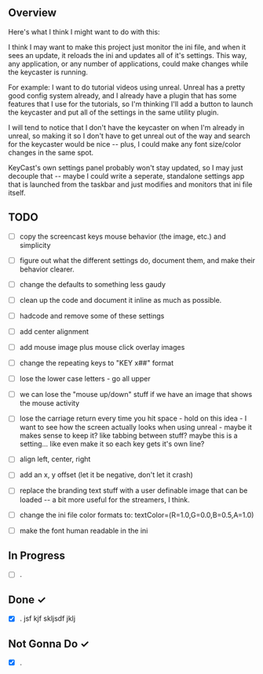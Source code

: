 Overview
--------
Here's what I think I might want to do with this:

I think I may want to make this project just monitor the ini file, and when it sees an update, it reloads the ini and updates all of it's settings.  This way, any application, or any number of applications, could make changes while the keycaster is running.

For example:  I want to do tutorial videos using unreal.  Unreal has a pretty good config system already, and I already have a plugin that has some features that I use for the tutorials, so I'm thinking I'll add a button to launch the keycaster and put all of the settings in the same utility plugin.

I will tend to notice that I don't have the keycaster on when I'm already in unreal, so making it so I don't have to get unreal out of the way and search for the keycaster would be nice -- plus, I could make any font size/color changes in the same spot.

KeyCast's own settings panel probably won't stay updated, so I may just decouple that -- maybe I could write a seperate, standalone settings app that is launched from the taskbar and just modifies and monitors that ini file itself.


TODO
----
- [ ] copy the screencast keys mouse behavior (the image, etc.) and simplicity
- [ ] figure out what the different settings do, document them, and make their behavior clearer.
- [ ] change the defaults to something less gaudy
- [ ] clean up the code and document it inline as much as possible.
- [ ] hadcode and remove some of these settings
- [ ] add center alignment
- [ ] add mouse image plus mouse click overlay images
- [ ] change the repeating keys to "KEY x##" format
- [ ] lose the lower case letters - go all upper
- [ ] we can lose the "mouse up/down" stuff if we have an image that shows the mouse activity
- [ ] lose the carriage return every time you hit space - hold on this idea - I want to see how the screen actually looks when using unreal - maybe it makes sense to keep it?  like tabbing between stuff?  maybe this is a setting... like even make it so each key gets it's own line?
- [ ] align left, center, right
- [ ] add an x, y offset (let it be negative, don't let it crash)
- [ ] replace the branding text stuff with a user definable image that can be loaded -- a bit more useful for the streamers, I think.
- [ ] change the ini file color formats to:  textColor=(R=1.0,G=0.0,B=0.5,A=1.0)
- [ ] make the font human readable in the ini


In Progress
-----------
- [ ] .

Done ✓
------
- [X] .  jsf  kjf skljsdf jklj

Not Gonna Do ✓
---------------
- [X] .